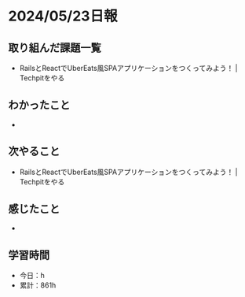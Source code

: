 # 2024/05/23日報
## 取り組んだ課題一覧
- RailsとReactでUberEats風SPAアプリケーションをつくってみよう！ | Techpitをやる

## わかったこと
- 

## 次やること
- RailsとReactでUberEats風SPAアプリケーションをつくってみよう！ | Techpitをやる

## 感じたこと
- 

## 学習時間
- 今日：h
- 累計：861h
